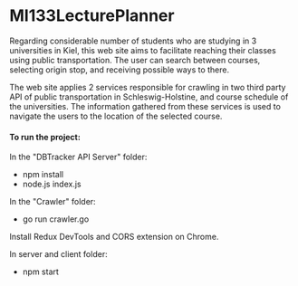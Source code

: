 # MI133LecturePlanner

Regarding considerable number of students who are studying in 3 universities in Kiel, this web site aims to facilitate reaching their classes using public transportation. The user can search between courses, selecting origin stop, and receiving possible ways to there.

The web site applies 2 services responsible for crawling in two third party API of public transportation in Schleswig-Holstine, and course schedule of the universities. The information gathered from these services is used to navigate the users to the location of the selected course.

#### To run the project:
In the "DBTracker API Server" folder:
+ npm install
+ node.js index.js

In the "Crawler" folder: 
+ go run crawler.go

Install Redux DevTools and CORS extension on Chrome.

In server and client folder: 
+ npm start
